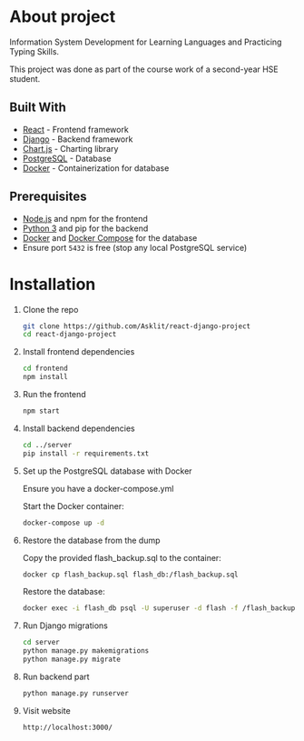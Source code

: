 # About project

Information System Development for Learning Languages ​​and Practicing Typing Skills.

This project was done as part of the course work of a second-year HSE student.

## Built With

- [React](https://reactjs.org/) - Frontend framework
- [Django](https://www.djangoproject.com/) - Backend framework
- [Chart.js](https://www.chartjs.org/) - Charting library
- [PostgreSQL](https://www.postgresql.org/) - Database
- [Docker](https://www.docker.com/) - Containerization for database

## Prerequisites

- [Node.js](https://nodejs.org/) and npm for the frontend
- [Python 3](https://www.python.org/) and pip for the backend
- [Docker](https://www.docker.com/get-started) and [Docker Compose](https://docs.docker.com/compose/install/) for the database
- Ensure port `5432` is free (stop any local PostgreSQL service)

# Installation

1. Clone the repo
   ```bash
   git clone https://github.com/Asklit/react-django-project
   cd react-django-project
   ```
2. Install frontend dependencies
   ```bash
   cd frontend
   npm install
   ```
3. Run the frontend
   ```bash
   npm start
   ```
4. Install backend dependencies
   ```bash
   cd ../server
   pip install -r requirements.txt
   ```
5. Set up the PostgreSQL database with Docker
   
   Ensure you have a docker-compose.yml
   
   Start the Docker container:
     
   ```bash
   docker-compose up -d
   ```
7. Restore the database from the dump

   Copy the provided flash_backup.sql to the container:
   ```bash
   docker cp flash_backup.sql flash_db:/flash_backup.sql
   ```

   Restore the database:
   ```bash
   docker exec -i flash_db psql -U superuser -d flash -f /flash_backup.sql
   ```

8. Run Django migrations
   ```bash
   cd server
   python manage.py makemigrations
   python manage.py migrate
   ```
9. Run backend part
   ```bash
   python manage.py runserver
   ```
10. Visit website
    ```
    http://localhost:3000/
    ```
